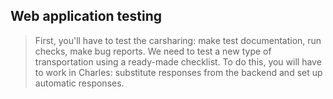 ## Web application testing

> First, you'll have to test the carsharing: make test documentation, run checks, make bug reports.
> We need to test a new type of transportation using a ready-made checklist.
> To do this, you will have to work in Charles: substitute responses from the backend and set up automatic responses.
